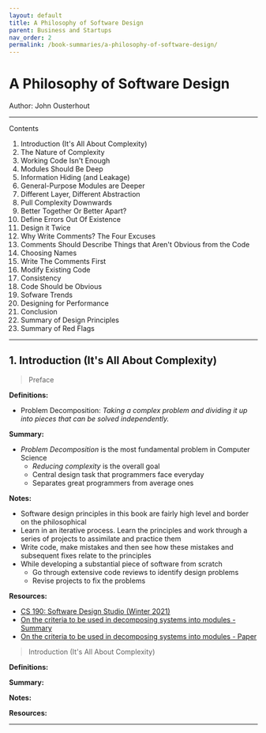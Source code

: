 ```yaml
---
layout: default
title: A Philosophy of Software Design
parent: Business and Startups
nav_order: 2
permalink: /book-summaries/a-philosophy-of-software-design/
---
```


# A Philosophy of Software Design

Author: John Ousterhout

----------------------------------------------------------------------------------------------------------------------------------------------------------------------------------

Contents
1. Introduction (It's All About Complexity)
2. The Nature of Complexity
3. Working Code Isn't Enough
4. Modules Should Be Deep
5. Information Hiding (and Leakage)
6. General-Purpose Modules are Deeper
7. Different Layer, Different Abstraction
8. Pull Complexity Downwards
9. Better Together Or Better Apart?
10. Define Errors Out Of Existence
11. Design it Twice
12. Why Write Comments? The Four Excuses
13. Comments Should Describe Things that Aren't Obvious from the Code
14. Choosing Names
15. Write The Comments First
16. Modify Existing Code
17. Consistency
18. Code Should be Obvious
19. Sofware Trends
20. Designing for Performance
21. Conclusion
22. Summary of Design Principles
23. Summary of Red Flags

----------------------------------------------------------------------------------------------------------------------------------------------------------------------------------

## 1. Introduction (It's All About Complexity)

> Preface

**Definitions:**
- Problem Decomposition: *Taking a complex problem and dividing it up into pieces that can be solved independently.*

**Summary:**
- *Problem Decomposition* is the most fundamental problem in Computer Science
    - *Reducing complexity* is the overall goal
    - Central design task that programmers face everyday
    - Separates great programmers from average ones

**Notes:**
- Software design principles in this book are fairly high level and border on the philosophical
- Learn in an iterative process. Learn the principles and work through a series of projects to assimilate and practice them
- Write code, make mistakes and then see how these mistakes and subsequent fixes relate to the principles
- While developing a substantial piece of software from scratch
    - Go through extensive code reviews to identify design problems
    - Revise projects to fix the problems

**Resources:**
- [CS 190: Software Design Studio (Winter 2021)](https://web.stanford.edu/~ouster/cgi-bin/cs190-winter21/index.php)
- [On the criteria to be used in decomposing systems into modules - Summary](https://blog.acolyer.org/2016/09/05/on-the-criteria-to-be-used-in-decomposing-systems-into-modules/)
- [On the criteria to be used in decomposing systems into modules - Paper](https://github.com/koushikvikram/koushikvikram.github.io/blob/main/Book%20Summaries/resources/criteria_for_modularization.pdf)


> Introduction (It's All About Complexity)

**Definitions:**


**Summary:**


**Notes:**


**Resources:**


----------------------------------------------------------------------------------------------------------------------------------------------------------------------------------